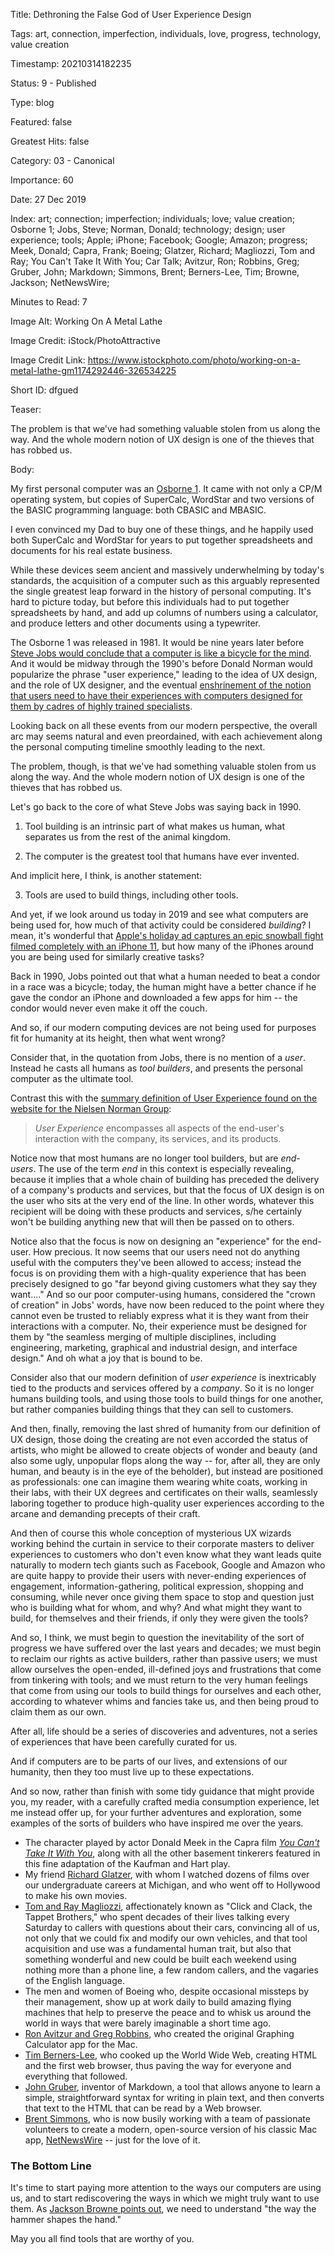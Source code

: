 Title:  Dethroning the False God of User Experience Design

Tags:   art, connection, imperfection, individuals, love, progress, technology, value creation

Timestamp: 20210314182235

Status: 9 - Published

Type:   blog

Featured: false

Greatest Hits: false

Category: 03 - Canonical

Importance: 60

Date:   27 Dec 2019

Index:  art; connection; imperfection; individuals; love; value creation; Osborne 1; Jobs, Steve; Norman, Donald; technology; design; user experience; tools; Apple; iPhone; Facebook; Google; Amazon; progress; Meek, Donald; Capra, Frank; Boeing; Glatzer, Richard; Magliozzi, Tom and Ray; You Can't Take It With You; Car Talk; Avitzur, Ron; Robbins, Greg; Gruber, John; Markdown; Simmons, Brent; Berners-Lee, Tim; Browne, Jackson; NetNewsWire; 

Minutes to Read: 7

Image Alt: Working On A Metal Lathe

Image Credit: iStock/PhotoAttractive

Image Credit Link: https://www.istockphoto.com/photo/working-on-a-metal-lathe-gm1174292446-326534225

Short ID: dfgued

Teaser:

The problem is that we've had something valuable stolen from us along the way. And the whole modern notion of UX design is one of the thieves that has robbed us. 


Body:

My first personal computer was an [Osborne 1][os1]. It came with not only a CP/M operating system, but copies of SuperCalc, WordStar and two versions of the BASIC programming language: both CBASIC and MBASIC. 

I even convinced my Dad to buy one of these things, and he happily used both SuperCalc and WordStar for years to put together spreadsheets and documents for his real estate business. 

While these devices seem ancient and massively underwhelming by today's standards, the acquisition of a computer such as this  arguably represented the single greatest leap forward in the history of personal computing. It's hard to picture today, but before this individuals had to put together spreadsheets by hand, and add up columns of numbers using a calculator, and produce letters and other documents using a typewriter. 

The Osborne 1 was released in 1981. It would be nine years later before [Steve Jobs would conclude that a computer is like a bicycle for the mind][mindbike]. And it would be midway through the 1990's before Donald Norman would popularize the phrase "user experience," leading to the idea of UX design, and the role of UX designer, and the eventual [enshrinement of the notion that users need to have their experiences with computers designed for them by cadres of highly trained specialists][uxdesign]. 

Looking back on all these events from our modern perspective, the overall arc may seems natural and even preordained, with each achievement along the personal computing timeline smoothly leading to the next. 

The problem, though, is that we've had something valuable stolen from us along the way. And the whole modern notion of UX design is one of the thieves that has robbed us. 

Let's go back to the core of what Steve Jobs was saying back in 1990. 

1) Tool building is an intrinsic part of what makes us human, what separates us from the rest of the animal kingdom. 

2) The computer is the greatest tool that humans have ever invented. 

And implicit here, I think, is another statement:

3) Tools are used to build things, including other tools. 

And yet, if we look around us today in 2019 and see what computers are being used for, how much of that activity could be considered *building*? I mean, it's wonderful that [Apple's holiday ad captures an epic snowball fight filmed completely with an iPhone 11][snowbrawl], but how many of the iPhones around you are being used for similarly creative tasks? 

Back in 1990, Jobs pointed out that what a human needed to beat a condor in a race was a bicycle; today, the human might have a better chance if he gave the condor an iPhone and downloaded a few apps for him -- the condor would never even make it off the couch. 

And so, if our modern computing devices are not being used for purposes fit for humanity at its height, then what went wrong? 

Consider that, in the quotation from Jobs, there is no mention of a *user*. Instead he casts all humans as *tool builders*, and presents the personal computer as the ultimate tool. 

Contrast this with the [summary definition of User Experience found on the website for the Nielsen Norman Group][nng]:

> *User Experience* encompasses all aspects of the end-user's interaction with the company, its services, and its products. 

Notice now that most humans are no longer tool builders, but are *end-users*. The use of the term *end* in this context is especially revealing, because it implies that a whole chain of building has preceded the delivery of a company's products and services, but that the focus of UX design is on the user who sits at the very end of the line. In other words, whatever this recipient will be doing with these products and services, s/he certainly won't be building anything new that will then be passed on to others. 

Notice also that the focus is now on designing an "experience" for the end-user. How precious. It now seems that our users need not do anything useful with the computers they've been allowed to access; instead the focus is on providing them with a high-quality experience that has been precisely designed to go "far beyond giving customers what they say they want...." And so our poor computer-using humans, considered the "crown of creation" in Jobs' words, have now been reduced to the point where they cannot even be trusted to reliably express what it is they want from their interactions with a computer. No, their experience must be designed for them by "the seamless merging of multiple disciplines, including engineering, marketing, graphical and industrial design, and interface design." And oh what a joy that is bound to be. 

Consider also that our modern definition of *user experience* is  inextricably tied to the products and services offered by a *company*. So it is no longer humans building tools, and using those tools to build things for one another, but rather companies building things that they can sell to customers. 

And then, finally, removing the last shred of humanity from our definition of UX design, those doing the creating are not even accorded the status of artists, who might be allowed to create objects of wonder and beauty (and also some ugly, unpopular flops along the way -- for, after all, they are only human, and beauty is in the eye of the beholder), but instead are positioned as professionals: one can imagine them wearing white coats, working in their labs, with their UX degrees and certificates on their walls, seamlessly laboring together to produce high-quality user experiences according to the arcane and demanding precepts of their craft. 

And then of course this whole conception of mysterious UX wizards working behind the curtain in service to their corporate masters to deliver experiences to customers who don't even know what they want leads quite naturally to modern tech giants such as Facebook, Google and Amazon who are quite happy to provide their users with never-ending experiences of engagement, information-gathering, political expression, shopping and consuming, while never once giving them space to stop and question just who is building what for whom, and why? And what might they want to build, for themselves and their friends, if only they were given the tools? 

And so, I think, we must begin to question the inevitability of the sort of progress we have suffered over the last years and decades; we must begin to reclaim our rights as active builders, rather than passive users; we must allow ourselves the open-ended, ill-defined joys and frustrations that come from tinkering with tools; and we must return to the very human feelings that come from using our tools to build things for ourselves and each other, according to whatever whims and fancies take us, and then being proud to claim them as our own. 

After all, life should be a series of discoveries and adventures, not a series of experiences that have been carefully curated for us. 

And if computers are to be parts of our lives, and extensions of our humanity, then they too must live up to these expectations. 

And so now, rather than finish with some tidy guidance that might provide you, my reader, with a carefully crafted media consumption experience, let me instead offer up, for your further adventures and exploration, some examples of the sorts of builders who have inspired me over the years.  

* The character played by actor Donald Meek in the Capra film *[You Can't Take It With You][yctiwy]*, along with all the other basement tinkerers featured in this fine adaptation of the Kaufman and Hart play.
* My friend [Richard Glatzer][glatzer], with whom I watched dozens of films over our undergraduate careers at Michigan, and who went off to Hollywood to make his own movies.
* [Tom and Ray Magliozzi][cartalk], affectionately known as "Click and Clack, the Tappet Brothers," who spent decades of their lives talking every Saturday to callers with questions about their cars, convincing all of us, not only that we could fix and modify our own vehicles, and that tool acquisition and use was a fundamental human trait, but also that something wonderful and new could be built each weekend using nothing more than a phone line, a few random callers, and the vagaries  of the English language. 
* The men and women of Boeing who, despite occasional missteps by their management, show up at work daily to build amazing flying machines that help to preserve the peace and to whisk us around the world in ways that were barely imaginable a short time ago. 
* [Ron Avitzur and Greg Robbins][gcalc], who created the original Graphing Calculator app for the Mac. 
* [Tim Berners-Lee][tbl], who cooked up the World Wide Web, creating HTML and the first web browser, thus paving the way for everyone and everything that followed. 
* [John Gruber][jg], inventor of Markdown, a tool that allows anyone to learn a simple, straightforward syntax for writing in plain text, and then converts that text to the HTML that can be read by a Web browser.  
* [Brent Simmons][inessential], who is now busily working with a team of passionate volunteers to create a modern, open-source version of his classic Mac app, [NetNewsWire][] -- just for the love of it. 

### The Bottom Line

It's time to start paying more attention to the ways our computers are using us, and to start rediscovering the ways in which we might truly want to use them. As [Jackson Browne points out][browne], we need to understand "the way the hammer shapes the hand." 

May you all find tools that are worthy of you. 

[boeing]: https://en.wikipedia.org/wiki/Boeing

[browne]: https://music.apple.com/us/album/casino-nation/356152819?i=356152826

[cartalk]: https://www.cartalk.com/content/tom-and-rays-bios-photos-0

[gcalc]: https://www.pacifict.com/Story/

[glatzer]: https://www.imdb.com/name/nm0322144/

[inessential]: https://inessential.com

[jg]: https://daringfireball.net

[mindbike]: https://www.brainpickings.org/2011/12/21/steve-jobs-bicycle-for-the-mind-1990/

[netnewswire]: https://ranchero.com/netnewswire/

[nng]: https://www.nngroup.com/articles/definition-user-experience/

[os1]: https://en.wikipedia.org/wiki/Osborne_1

[snowbrawl]: https://nofilmschool.com/iPhone-11-David-Leitch-Commercial

[tbl]: https://webfoundation.org/about/sir-tim-berners-lee/

[uxdesign]: https://www.nngroup.com/articles/definition-user-experience/

[yctiwy]: https://takinguproom.wordpress.com/2018/01/03/stage-to-screen-you-cant-take-it-with-you/
